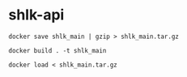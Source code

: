 # shlk-api
 
 ```docker save shlk_main | gzip > shlk_main.tar.gz```

 ```docker build . -t shlk_main```

 ```docker load < shlk_main.tar.gz```
